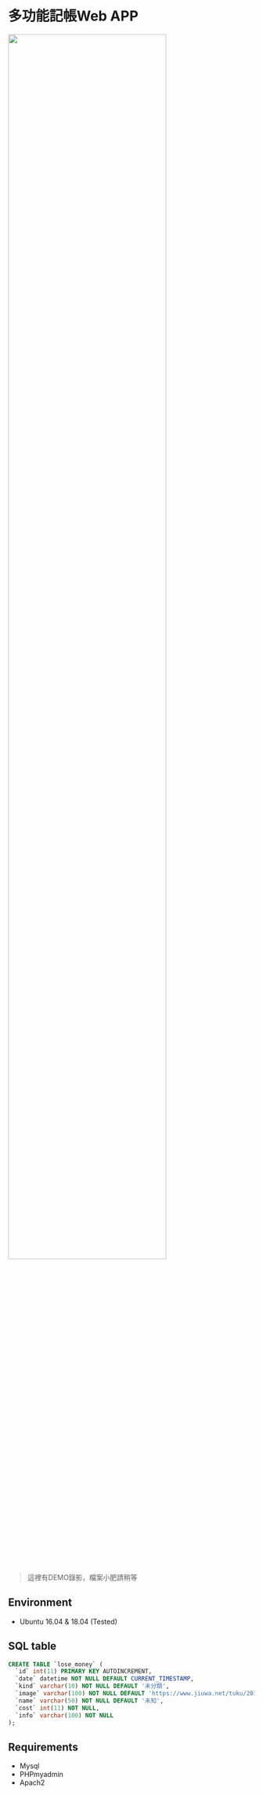 # 多功能記帳Web APP

<img src="https://user-images.githubusercontent.com/26900749/160599022-2602f870-7075-42f4-9ae9-2c8162d3c958.gif" width="80%"/>

> 這裡有DEMO錄影，檔案小肥請稍等
## Environment
* Ubuntu 16.04 & 18.04 (Tested)

## SQL table
```SQL
CREATE TABLE `lose_money` (
  `id` int(11) PRIMARY KEY AUTOINCREMENT,
  `date` datetime NOT NULL DEFAULT CURRENT_TIMESTAMP,
  `kind` varchar(10) NOT NULL DEFAULT '未分類',
  `image` varchar(100) NOT NULL DEFAULT 'https://www.jiuwa.net/tuku/20180728/E7AIP6Gu.gif',
  `name` varchar(50) NOT NULL DEFAULT '未知',
  `cost` int(11) NOT NULL,
  `info` varchar(100) NOT NULL
);
```
## Requirements
* Mysql
* PHPmyadmin
* Apach2